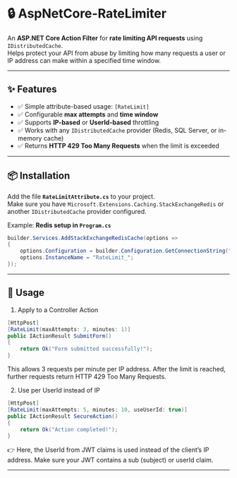 # 🔒 AspNetCore-RateLimiter
An **ASP.NET Core Action Filter** for **rate limiting API requests** using `IDistributedCache`.  
Helps protect your API from abuse by limiting how many requests a user or IP address can make within a specified time window.  

---

## ✨ Features
- ✅ Simple attribute-based usage: `[RateLimit]`
- ✅ Configurable **max attempts** and **time window**
- ✅ Supports **IP-based** or **UserId-based** throttling
- ✅ Works with any `IDistributedCache` provider (Redis, SQL Server, or in-memory cache)
- ✅ Returns **HTTP 429 Too Many Requests** when the limit is exceeded

---

## 📦 Installation

Add the file **`RateLimitAttribute.cs`** to your project.  
Make sure you have `Microsoft.Extensions.Caching.StackExchangeRedis` or another `IDistributedCache` provider configured.

Example: **Redis setup in `Program.cs`**

```csharp
builder.Services.AddStackExchangeRedisCache(options =>
{
    options.Configuration = builder.Configuration.GetConnectionString("Redis");
    options.InstanceName = "RateLimit_";
});
```
---

## 🚀 Usage
1. Apply to a Controller Action
```csharp
[HttpPost]
[RateLimit(maxAttempts: 3, minutes: 1)]
public IActionResult SubmitForm()
{
    return Ok("Form submitted successfully!");
}
```
This allows 3 requests per minute per IP address.
After the limit is reached, further requests return HTTP 429 Too Many Requests.

2. Use per UserId instead of IP
```csharp
[HttpPost]
[RateLimit(maxAttempts: 5, minutes: 10, useUserId: true)]
public IActionResult SecureAction()
{
    return Ok("Action completed!");
}
```

👉 Here, the UserId from JWT claims is used instead of the client’s IP address.
Make sure your JWT contains a sub (subject) or userId claim.

---
